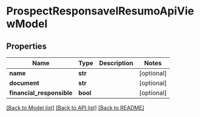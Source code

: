 # ProspectResponsavelResumoApiViewModel

## Properties
Name | Type | Description | Notes
------------ | ------------- | ------------- | -------------
**name** | **str** |  | [optional] 
**document** | **str** |  | [optional] 
**financial_responsible** | **bool** |  | [optional] 

[[Back to Model list]](../README.md#documentation-for-models) [[Back to API list]](../README.md#documentation-for-api-endpoints) [[Back to README]](../README.md)

